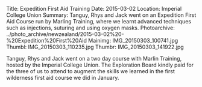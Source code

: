 Title: Expedition First Aid Training
Date: 2015-03-02
Location: Imperial College Union
Summary: Tanguy, Rhys and Jack went on an Expedition First Aid Course run by Marling Training, where we learnt advanced techniques such as injections, suturing and using oxygen masks.
Photoarchive: ../photo_archive/newzealand/2015-03-02%20-%20Expedition%20First%20Aid
Mainimg: IMG_20150303_100741.jpg
Thumbl: IMG_20150303_110235.jpg
Thumbr: IMG_20150303_141922.jpg

Tanguy, Rhys and Jack went on a two day course with Marlin Training, hosted by the Imperial College Union. The Exploration Board kindly paid for the three of us to attend to augment the skills we learned in the first wilderness first aid course we did in January.
